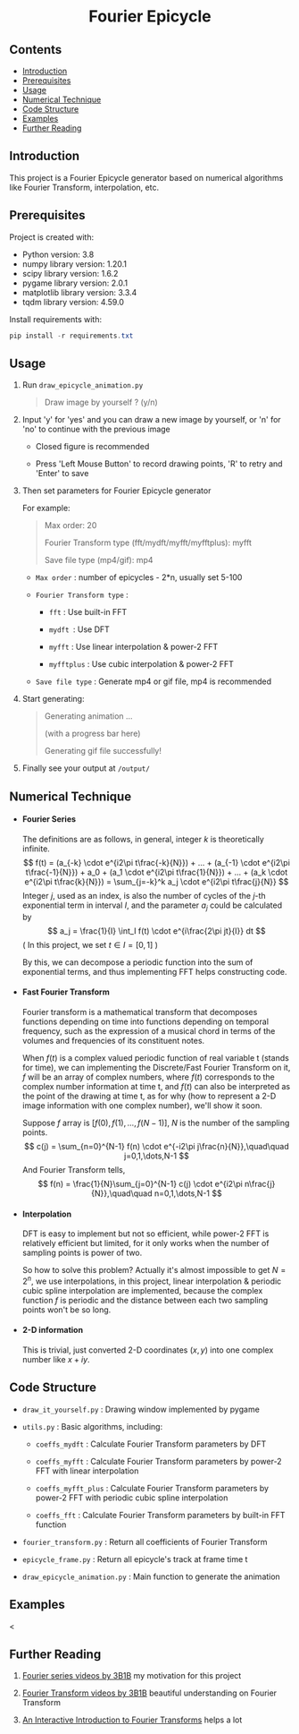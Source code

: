 <script type="text/javascript" src="http://cdn.mathjax.org/mathjax/latest/MathJax.js?config=default"></script>

<h1 align = "center">Fourier Epicycle</h1>



## Contents

* [Introduction](#introduction)
* [Prerequisites](#prerequisites)
* [Usage](#usage)
* [Numerical Technique](#numerical-technique)
* [Code Structure](#code-structure)
* [Examples](#examples)
* [Further Reading](#further-reading)



## Introduction

This project is a Fourier Epicycle generator based on numerical algorithms like Fourier Transform, interpolation, etc.



## Prerequisites

Project is created with:

* Python version: 3.8
* numpy library version: 1.20.1
* scipy library version: 1.6.2
* pygame library version: 2.0.1
* matplotlib library version: 3.3.4
* tqdm library version: 4.59.0

Install requirements with:

```powershell
pip install -r requirements.txt
```



## Usage

1. Run `draw_epicycle_animation.py`

   > Draw image by yourself ? (y/n) 

2. Input 'y' for 'yes' and you can draw a new image by yourself, or 'n' for 'no' to continue with the previous image

   * Closed figure is recommended

   * Press 'Left Mouse Button' to record drawing points, 'R' to retry and 'Enter' to save

3. Then set parameters for Fourier Epicycle generator

   For example:

   > Max order: 20
   >
   > Fourier Transform type (fft/mydft/myfft/myfftplus): myfft
   >
   > Save file type (mp4/gif): mp4

   * `Max order` <integer n>: number of epicycles - 2*n, usually set 5-100

   * `Fourier Transform type` <string>:

     * `fft` : Use built-in FFT
   
     * `mydft `: Use DFT
   
     * `myfft` : Use linear interpolation & power-2 FFT
   
     * `myfftplus` : Use cubic interpolation & power-2 FFT

   * `Save file type` <string>: Generate mp4 or gif file, mp4 is recommended

4. Start generating:

   > Generating animation ...
   >
   > (with a progress bar here)
   >
   > Generating gif file successfully!

5. Finally see your output at `/output/`



## Numerical Technique

* #### Fourier Series

  The definitions are as follows, in general, integer $k$ is theoretically infinite.
  $$
  f(t) = (a_{-k} \cdot e^{i2\pi t\frac{-k}{N}}) + ... + (a_{-1} \cdot e^{i2\pi t\frac{-1}{N}}) +
        a_0 + (a_1 \cdot e^{i2\pi t\frac{1}{N}}) + ... + (a_k \cdot e^{i2\pi t\frac{k}{N}})
        = \sum_{j=-k}^k a_j \cdot e^{i2\pi t\frac{j}{N}}
  $$
  Integer $j$, used as an index, is also the number of cycles of the $j$-th exponential term in interval $I$, and the parameter $a_j$ could be calculated by
  $$
  a_j = \frac{1}{I} \int_I f(t) \cdot e^{i\frac{2\pi jt}{I}} dt
  $$
  ( In this project, we set  $t\in I=[0,1]$ )

  By this, we can decompose a periodic function into the sum of exponential terms, and thus implementing FFT helps constructing code.

  

* #### Fast Fourier Transform

  Fourier transform is a mathematical transform that decomposes functions depending on time into functions depending on temporal frequency, such as the expression of a musical chord in terms of the volumes and frequencies of its constituent notes.

  When $f(t)$ is a complex valued periodic function of real variable t (stands for time), we can implementing the Discrete/Fast Fourier Transform on it, $f$ will be an array of complex numbers, where $f(t)$ corresponds to the complex number information at time t, and $f(t)$ can also be interpreted as the point of the drawing at time t, as for why (how to represent a 2-D image information with one complex number), we'll show it soon.

  Suppose $f$ array is $[f(0),f(1),\dots,f(N-1)]$, $N$ is the number of the sampling points.
  $$
  c(j) = \sum_{n=0}^{N-1} f(n) \cdot e^{-i2\pi j\frac{n}{N}},\quad\quad j=0,1,\dots,N-1
  $$
  And Fourier Transform tells,
  $$
  f(n) = \frac{1}{N}\sum_{j=0}^{N-1} c(j) \cdot e^{i2\pi n\frac{j}{N}},\quad\quad n=0,1,\dots,N-1
  $$
  
* #### Interpolation

  DFT is easy to implement but not so efficient, while power-2 FFT is relatively efficient but limited, for it only works when the number of sampling points is power of two.

  So how to solve this problem? Actually it's almost impossible to get $N=2^n$, we use interpolations, in this project, linear interpolation & periodic cubic spline interpolation are implemented, because the complex function $f$ is periodic and the distance between each two sampling points won't be so long.

  

* #### 2-D information

  This is trivial, just converted 2-D coordinates $(x,y)$ into one complex number like $x+iy$.



## Code Structure

* `draw_it_yourself.py` : Drawing window implemented by pygame

* `utils.py` : Basic algorithms, including:

  * `coeffs_mydft` : Calculate Fourier Transform parameters by DFT

  * `coeffs_myfft` : Calculate Fourier Transform parameters by power-2 FFT with linear interpolation

  * `coeffs_myfft_plus` : Calculate Fourier Transform parameters by power-2 FFT with periodic cubic spline interpolation

  * `coeffs_fft` : Calculate Fourier Transform parameters by built-in FFT function

* `fourier_transform.py` : Return all coefficients of Fourier Transform

* `epicycle_frame.py` : Return all epicycle's track at frame time t

* `draw_epicycle_animation.py` : Main function to generate the animation



## Examples

<



## Further Reading

1. [Fourier series videos by 3B1B](https://www.youtube.com/watch?v=r6sGWTCMz2k) my motivation for this project

2. [Fourier Transform videos by 3B1B](https://www.youtube.com/watch?v=spUNpyF58BY) beautiful understanding on Fourier Transform

3. [An Interactive Introduction to Fourier Transforms](https://www.jezzamon.com/fourier/index.html) helps a lot


